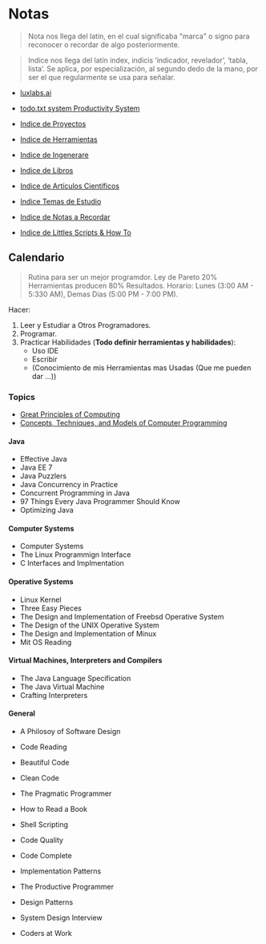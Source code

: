 # Notas

> Nota nos llega del latin, en el cual significaba "marca" o signo para reconocer o recordar de algo posteriormente.

> Indice nos llega  del latín index, indicis ‘indicador, revelador’, ‘tabla, lista’. Se aplica, por especialización, al segundo dedo de la mano, por ser el que regularmente se usa para señalar.

- [luxlabs.ai](https://colab.research.google.com/github/dbremont/Notas/blob/main/Ingenerare/luxlabs.ai.ipynb)

- [todo.txt system Productivity System](https://colab.research.google.com/github/dbremont/Notas/blob/main/Ingenerare/todo.txt%20system%20Productivity%20System.ipynb)

- [Indice de Proyectos](https://colab.research.google.com/github/dbremont/Notas/blob/main/Indice_de_Proyectos.ipynb)

- [Indice  de Herramientas](https://colab.research.google.com/github/dbremont/Notas/blob/main/Indice_de_Herramientas.ipynb)

- [Indice  de Ingenerare](https://colab.research.google.com/github/dbremont/Notas/blob/main/Indice_de_Ingenerare.ipynb)

- [Indice de Libros](https://colab.research.google.com/github/dbremont/Notas/blob/main/Indice%20de%20Libros.ipynb)

- [Indice de Artículos Científicos](https://colab.research.google.com/github/dbremont/Notas/blob/main/Indice%20de%20Art%C3%ADculos%20Cient%C3%ADficos.ipynb)

- [Indice Temas de Estudio](https://colab.research.google.com/github/dbremont/Notas/blob/main/Indice%20de%20Temas%20de%20Estudio.ipynb)

- [Indice de Notas a Recordar](https://colab.research.google.com/github/dbremont/Notas/blob/main/Indice_de_Notas_a_Recordar.ipynb)

- [Indice de Littles Scripts & How To](https://colab.research.google.com/github/dbremont/Notas/blob/main/Indice_de_Littles_Scripts_%26_How_To.ipynb)

## Calendario

> Rutina para ser un mejor programdor.
> Ley de Pareto 20% Herramientas producen 80% Resultados.
> Horario: Lunes (3:00 AM - 5:330 AM), Demas Dias (5:00 PM - 7:00 PM).

Hacer:
  1. Leer y Estudiar a Otros Programadores.
  2. Programar.
  3. Practicar Habilidades (**Todo definir herramientas y habilidades**):
     - Uso IDE
     - Escribir
     - (Conocimiento de mis Herramientas mas Usadas (Que me pueden dar ...))

### Topics

- [Great Principles of Computing](https://colab.research.google.com/github/dbremont/Notas/blob/main/Libros/Computacion/Great_Principles_of_Computing.ipynb)
- [Concepts, Techniques, and Models of Computer Programming](https://colab.research.google.com/github/dbremont/Notas/blob/main/Libros/Computacion/Concepts%2C%20Techniques%2C%20and%20Models%20of%20Computer%20Programming.ipynb)

#### Java

- Effective Java
- Java EE 7
- Java Puzzlers
- Java Concurrency in Practice
- Concurrent Programming in Java
- 97 Things Every Java Programmer Should Know
- Optimizing Java

#### Computer Systems

- Computer Systems
- The Linux Programmign Interface
- C Interfaces and Implmentation

#### Operative Systems

- Linux Kernel
- Three Easy Pieces
- The Design and Implementation of Freebsd Operative System
- The Design of the UNIX Operative System
- The Design and Implementation of Minux
- Mit OS Reading


#### Virtual Machines, Interpreters and Compilers

- The Java Language Specification
- The Java Virtual Machine
- Crafting Interpreters

#### General

- A Philosoy of Software Design
- Code Reading
- Beautiful Code
- Clean Code
- The Pragmatic Programmer
- How to Read a Book
- Shell Scripting

- Code Quality
- Code Complete
- Implementation Patterns

- The Productive Programmer

- Design Patterns
- System Design Interview
- Coders at Work
